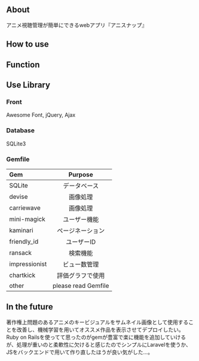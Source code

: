 ## About
アニメ視聴管理が簡単にできるwebアプリ『アニスナップ』


## How to use


## Function


## Use Library
### Front
Awesome Font, jQuery, Ajax

### Database
SQLite3

### Gemfile  
| Gem | Purpose |
|:---|:---:|
|SQLite |データベース |
|devise |画像処理 |
|carriewave |画像処理 |
|mini-magick |ユーザー機能 |
|kaminari |ページネーション |
|friendly_id |ユーザーID |
|ransack |検索機能 |
|impressionist |ビュー数管理 |
|chartkick |評価グラフで使用 |
|other |please read Gemfile |



## In the future
著作権上問題のあるアニメのキービジュアルをサムネイル画像として使用することを改善し、機械学習を用いてオススメ作品を表示させてデプロイしたい。  
Ruby on Railsを使ってて思ったのがgemが豊富で楽に機能を追加していけるが、処理が重いのと柔軟性に欠けると感じたのでシンプルにLaravelを使うか、JSをバックエンドで用いて作り直したほうが良い気がした...。  
